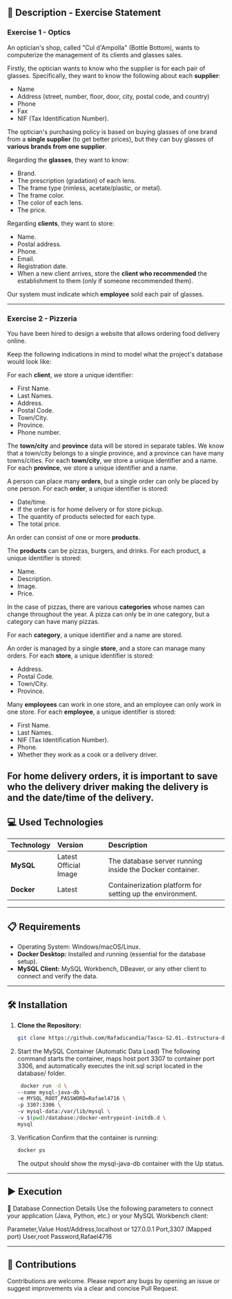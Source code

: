 
## 📄 Description - Exercise Statement


### Exercise 1 - Optics

An optician's shop, called "Cul d'Ampolla" (Bottle Bottom), wants to computerize the management of its clients and glasses sales.

Firstly, the optician wants to know who the supplier is for each pair of glasses. Specifically, they want to know the following about each **supplier**:

* Name
* Address (street, number, floor, door, city, postal code, and country)
* Phone
* Fax
* NIF (Tax Identification Number).

The optician's purchasing policy is based on buying glasses of one brand from a **single supplier** (to get better prices), but they can buy glasses of **various brands from one supplier**.

Regarding the **glasses**, they want to know:

* Brand.
* The prescription (gradation) of each lens.
* The frame type (rimless, acetate/plastic, or metal).
* The frame color.
* The color of each lens.
* The price.

Regarding **clients**, they want to store:

* Name.
* Postal address.
* Phone.
* Email.
* Registration date.
* When a new client arrives, store the **client who recommended** the establishment to them (only if someone recommended them).

Our system must indicate which **employee** sold each pair of glasses.

---

### Exercise 2 - Pizzeria

You have been hired to design a website that allows ordering food delivery online.

Keep the following indications in mind to model what the project's database would look like:

For each **client**, we store a unique identifier:

* First Name.
* Last Names.
* Address.
* Postal Code.
* Town/City.
* Province.
* Phone number.

The **town/city** and **province** data will be stored in separate tables. We know that a town/city belongs to a single province, and a province can have many towns/cities. For each **town/city**, we store a unique identifier and a name. For each **province**, we store a unique identifier and a name.

A person can place many **orders**, but a single order can only be placed by one person. For each **order**, a unique identifier is stored:

* Date/time.
* If the order is for home delivery or for store pickup.
* The quantity of products selected for each type.
* The total price.

An order can consist of one or more **products**.

The **products** can be pizzas, burgers, and drinks. For each product, a unique identifier is stored:

* Name.
* Description.
* Image.
* Price.

In the case of pizzas, there are various **categories** whose names can change throughout the year. A pizza can only be in one category, but a category can have many pizzas.

For each **category**, a unique identifier and a name are stored.

An order is managed by a single **store**, and a store can manage many orders. For each **store**, a unique identifier is stored:

* Address.
* Postal Code.
* Town/City.
* Province.

Many **employees** can work in one store, and an employee can only work in one store. For each **employee**, a unique identifier is stored:

* First Name.
* Last Names.
* NIF (Tax Identification Number).
* Phone.
* Whether they work as a cook or a delivery driver.

For home delivery orders, it is important to save who the **delivery driver** making the delivery is and the **date/time** of the delivery.
-----

## 💻 Used Technologies

| Technology | Version | Description |
| :--- | :--- | :--- |
| **MySQL** | Latest Official Image | The database server running inside the Docker container. |
| **Docker** | Latest | Containerization platform for setting up the environment. |
-----

## 📋 Requirements

- Operating System: Windows/macOS/Linux.
- **Docker Desktop:** Installed and running (essential for the database setup).
- **MySQL Client:** MySQL Workbench, DBeaver, or any other client to connect and verify the data.
-----

## 🛠️ Installation

1.  **Clone the Repository:**

    ```bash
    git clone https://github.com/Rafadicandia/Tasca-S2.01.-Estructura-de-dades---MySQL-Nivel-1.git
    ```
    
2. Start the MySQL Container (Automatic Data Load)
   The following command starts the container, maps host port 3307 to container port 3306, and automatically executes the init.sql script located in the database/ folder.
   ```bash 
    docker run -d \
   --name mysql-java-db \
   -e MYSQL_ROOT_PASSWORD=Rafael4716 \
   -p 3307:3306 \
   -v mysql-data:/var/lib/mysql \
   -v $(pwd)/database:/docker-entrypoint-initdb.d \
   mysql
    ```

3. Verification
   Confirm that the container is running:

    ```bash
    docker ps
    ````
    The output should show the mysql-java-db container with the Up status.

-----

## ▶️ Execution

🔌 Database Connection Details
Use the following parameters to connect your application (Java, Python, etc.) or your MySQL Workbench client:

Parameter,Value
Host/Address,localhost or 127.0.0.1
Port,3307 (Mapped port)
User,root
Password,Rafael4716

-----

## 🤝 Contributions

Contributions are welcome. Please report any bugs by opening an issue or suggest improvements via a clear and concise Pull Request.